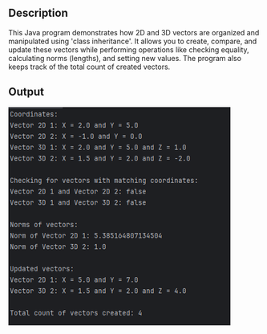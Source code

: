 ## Description
This Java program demonstrates how 2D and 3D vectors are organized and manipulated using 'class inheritance'. It allows you to create, compare, and update these vectors while performing operations like checking equality, calculating norms (lengths), and setting new values. The program also keeps track of the total count of created vectors.
## Output
<img src="output.png">
